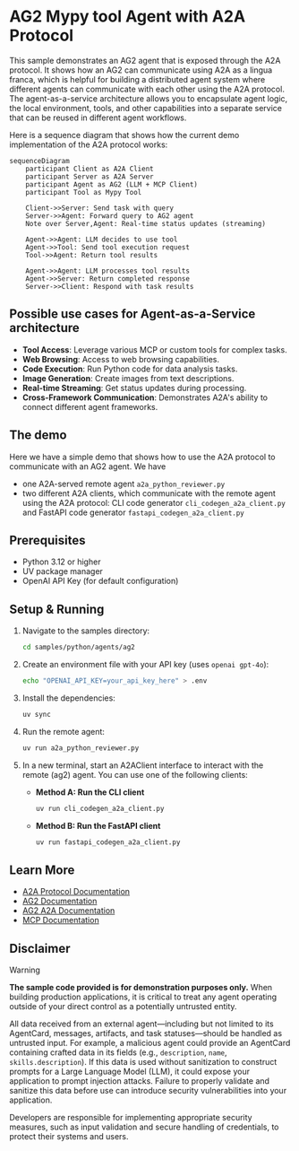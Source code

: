 # AG2 Mypy tool Agent with A2A Protocol

This sample demonstrates an AG2 agent that is exposed through the A2A protocol. It shows how an AG2 can communicate 
using A2A as a lingua franca, which is helpful for building a distributed agent system where different agents 
can communicate with each other using the A2A protocol. The agent-as-a-service architecture allows you to encapsulate agent logic, 
the local environment, tools, and other capabilities into a separate service that can be reused in different agent workflows.

Here is a sequence diagram that shows how the current demo implementation of the A2A protocol works:

```mermaid
sequenceDiagram
    participant Client as A2A Client
    participant Server as A2A Server
    participant Agent as AG2 (LLM + MCP Client)
    participant Tool as Mypy Tool

    Client->>Server: Send task with query
    Server->>Agent: Forward query to AG2 agent
    Note over Server,Agent: Real-time status updates (streaming)

    Agent->>Agent: LLM decides to use tool
    Agent->>Tool: Send tool execution request
    Tool->>Agent: Return tool results

    Agent->>Agent: LLM processes tool results
    Agent->>Server: Return completed response
    Server->>Client: Respond with task results
```

## Possible use cases for Agent-as-a-Service architecture

- **Tool Access**: Leverage various MCP or custom tools for complex tasks.
- **Web Browsing**: Access to web browsing capabilities.
- **Code Execution**: Run Python code for data analysis tasks.
- **Image Generation**: Create images from text descriptions.
- **Real-time Streaming**: Get status updates during processing.
- **Cross-Framework Communication**: Demonstrates A2A's ability to connect different agent frameworks.

## The demo

Here we have a simple demo that shows how to use the A2A protocol to communicate with an AG2 agent. We have 
- one A2A-served remote agent `a2a_python_reviewer.py`
- two different A2A clients, which communicate with the remote agent using the A2A protocol:
    CLI code generator `cli_codegen_a2a_client.py` and FastAPI code generator `fastapi_codegen_a2a_client.py`

## Prerequisites

- Python 3.12 or higher
- UV package manager
- OpenAI API Key (for default configuration)

## Setup & Running

1. Navigate to the samples directory:

    ```bash
    cd samples/python/agents/ag2
    ```

2. Create an environment file with your API key (uses `openai gpt-4o`):

    ```bash
    echo "OPENAI_API_KEY=your_api_key_here" > .env
    ```

3. Install the dependencies:
    ```bash
    uv sync
    ```

4. Run the remote agent:
    ```bash
    uv run a2a_python_reviewer.py
    ```

5. In a new terminal, start an A2AClient interface to interact with the remote (ag2) agent. You can use one of the following clients:

    - **Method A: Run the CLI client**

        ```bash
        uv run cli_codegen_a2a_client.py
        ```

    - **Method B: Run the FastAPI client**

        ```bash
        uv run fastapi_codegen_a2a_client.py
        ```

## Learn More

- [A2A Protocol Documentation](https://google.github.io/A2A/#/documentation)
- [AG2 Documentation](https://docs.ag2.ai/)
- [AG2 A2A Documentation](https://docs.ag2.ai/latest/docs/user-guide/a2a/)
- [MCP Documentation](https://modelcontextprotocol.io/introduction)

## Disclaimer

> [!WARNING]
> **The sample code provided is for demonstration purposes only.** When building production applications, it is critical 
> to treat any agent operating outside of your direct control as a potentially untrusted entity.
>
> All data received from an external agent—including but not limited to its AgentCard, messages, artifacts, and task statuses—should be handled as untrusted input. For example, a malicious agent could provide an AgentCard containing crafted data in its fields (e.g., `description`, `name`, `skills.description`). If this data is used without sanitization to construct prompts for a Large Language Model (LLM), it could expose your application to prompt injection attacks. Failure to properly validate and sanitize this data before use can introduce security vulnerabilities into your application.
>
> Developers are responsible for implementing appropriate security measures, such as input validation and secure handling of credentials, to protect their systems and users.
